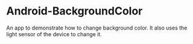 # Android-BackgroundColor
An app to demonstrate how to change background color. It also uses the light sensor of the device to change it.
